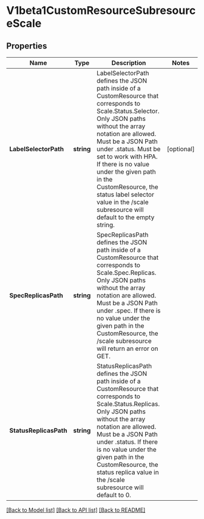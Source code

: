 # V1beta1CustomResourceSubresourceScale

## Properties
Name | Type | Description | Notes
------------ | ------------- | ------------- | -------------
**LabelSelectorPath** | **string** | LabelSelectorPath defines the JSON path inside of a CustomResource that corresponds to Scale.Status.Selector. Only JSON paths without the array notation are allowed. Must be a JSON Path under .status. Must be set to work with HPA. If there is no value under the given path in the CustomResource, the status label selector value in the /scale subresource will default to the empty string. | [optional] 
**SpecReplicasPath** | **string** | SpecReplicasPath defines the JSON path inside of a CustomResource that corresponds to Scale.Spec.Replicas. Only JSON paths without the array notation are allowed. Must be a JSON Path under .spec. If there is no value under the given path in the CustomResource, the /scale subresource will return an error on GET. | 
**StatusReplicasPath** | **string** | StatusReplicasPath defines the JSON path inside of a CustomResource that corresponds to Scale.Status.Replicas. Only JSON paths without the array notation are allowed. Must be a JSON Path under .status. If there is no value under the given path in the CustomResource, the status replica value in the /scale subresource will default to 0. | 

[[Back to Model list]](../README.md#documentation-for-models) [[Back to API list]](../README.md#documentation-for-api-endpoints) [[Back to README]](../README.md)



